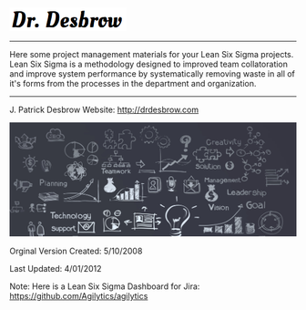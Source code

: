 <a href="http://www.drdesbrow.com" target="_blank"><img src="https://github.com/PatrickDesbrow/Technology-Hundred-Day-Plan/blob/master/Logo.png" alt="Logo"></a> 
<hr>

Here some project management materials for your Lean Six Sigma projects. Lean Six Sigma is a methodology designed to improved team collatoration and improve system performance by systematically removing waste in all of it's forms from the processes in the department and organization. 
<hr>

J. Patrick Desbrow Website: http://drdesbrow.com

<a href="http://www.drdesbrow.com" target="_blank"><img src="https://github.com/PatrickDesbrow/Technology-Hundred-Day-Plan/blob/master/page-home.jpg" height="200" width="100%" alt="Banner"></a>

Orginal Version Created: 5/10/2008

Last Updated: 4/01/2012

Note: Here is a Lean Six Sigma Dashboard for Jira: https://github.com/Agilytics/agilytics
